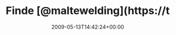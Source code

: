 ---
retweeted: false
source: <a href="http://twitter.com" rel="nofollow">Twitter Web Client</a>
entities:
  hashtags: []
  symbols: []
  user_mentions:
  - name: Malte Welding
    screen_name: maltewelding
    indices:
    - '6'
    - '19'
    id_str: '6274082'
    id: '6274082'
  urls: []
display_text_range:
- '0'
- '45'
favorite_count: '0'
id_str: '1784855943'
truncated: false
retweet_count: '0'
id: '1784855943'
created_at: Wed May 13 14:42:24 +0000 2009
favorited: false
full_text: Finde [@maltewelding](https://twitter.com/maltewelding) macht zu selten
  Podcasts.
lang: de
tags:
- pesos:twitter
date: '2009-05-13T14:42:24+00:00'
src: https://twitter.com/bascht/status/1784855943
original_url: https://twitter.com/bascht/status/1784855943
type: twitter_tweet
text: Finde [@maltewelding](https://twitter.com/maltewelding) macht zu selten Podcasts.
title: Finde [@maltewelding](https://t

---